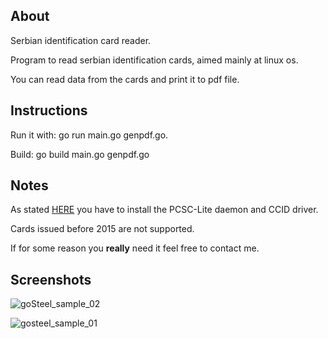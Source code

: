 ## About
Serbian identification card reader.

Program to read serbian identification cards, aimed mainly at linux os.

You can read data from the cards and print it to pdf file.


## Instructions

Run it with: go run main.go genpdf.go.

Build: go build main.go genpdf.go 

## Notes

As stated [HERE][1] you have to install the PCSC-Lite daemon and CCID driver.

Cards issued before 2015 are not supported. 

If for some reason you **really** need it feel free to contact me.

[1]: https://github.com/sf1/go-card/


## Screenshots

![goSteel_sample_02](https://user-images.githubusercontent.com/37847620/212207417-a4b9aced-cc2e-487e-91fc-d8646c4c10e7.png)

![gosteel_sample_01](https://user-images.githubusercontent.com/37847620/211685384-4f6c1f00-5576-45bd-9934-c556c5491e2a.png)
